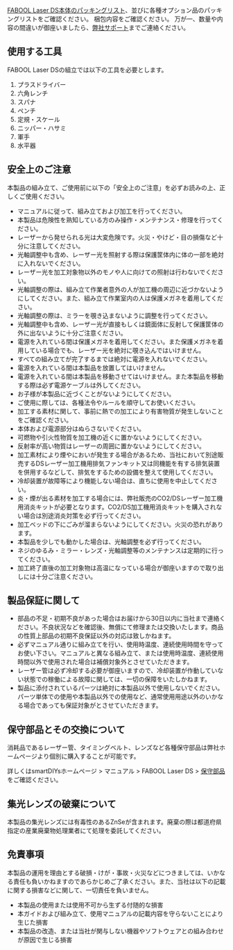 [FABOOL Laser DS本体のパッキングリスト](https://www.smartdiys.com/)、並びに各種オプション品のパッキングリストをご確認ください。
梱包内容をご確認ください。
万が一、数量や内容の間違いが御座いましたら、[弊社サポート](https://support.smartdiys.com/hc/ja/requests/new)までご連絡ください。

## 使用する工具
FABOOL Laser DSの組立では以下の工具を必要とします。

1. プラスドライバー
1. 六角レンチ
1. スパナ
1. ペンチ
1. 定規・スケール
1. ニッパー・ハサミ
1. 軍手
1. 水平器

## 安全上のご注意
本製品の組み立て、ご使用前に以下の「安全上のご注意」を必ずお読みの上、正しくご使用ください。

- マニュアルに従って、組み立ておよび加工を行ってください。
- 本製品は危険性を熟知している方のみ操作・メンテナンス・修理を行ってください。
- レーザーから発せられる光は大変危険です。火災・やけど・目の損傷など十分に注意してください。
- 光軸調整中も含め、レーザー光を照射する際は保護筐体内に体の一部を絶対に入れないでください。
- レーザー光を加工対象物以外のモノや人に向けての照射は行わないでください。
- 光軸調整の際は、組み立て作業者意外の人が加工機の周辺に近づかないようにしてください。また、組み立て作業室内の人は保護メガネを着用してください。
- 光軸調整の際は、ミラーを覗き込まないように調整を行ってください。
- 光軸調整中も含め、レーザー光が直接もしくは鏡面体に反射して保護筐体の外に出ないように十分ご注意ください。
- 電源を入れている間は保護メガネを着用してください。また保護メガネを着用している場合でも、レーザー光を絶対に覗き込んではいけません。
- すべての組み立てが完了するまでは絶対に電源を入れないでください。
- 電源を入れている間は本製品を放置してはいけません。
- 電源を入れている間は本製品を移動させてはいけません。また本製品を移動する際は必ず電源ケーブルは外してください。
- お子様が本製品に近づくことがないようにしてください。
- ご使用に際しては、各種法令やルールを順守してお使いください。
- 加工する素材に関して、事前に熱での加工により有害物質が発生しないことをご確認ください。
- 本体および電源部分はぬらさないでください。
- 可燃物や引火性物質を加工機の近くに置かないようにしてください。
- 反射率が高い物質はレーザーの周囲に置かないようにしてください。
- 加工素材により煙やにおいが発生する場合があるため、当社において別途販売するDSレーザー加工機用排気ファンキット又は同機能を有する排気装置を併用するなどして、排気をするための設備を整えて使用してください。
- 冷却装置が故障等により機能しない場合は、直ちに使用を中止してください。
- 炎・煙が出る素材を加工する場合には、弊社販売のCO2/DSレーザー加工機用消炎キットが必要となります。CO2/DS加工機用消炎キットを購入されない場合は別途消炎対策を必ず行ってください。
- 加工ベッドの下にごみが溜まらないようにしてください。火災の恐れがあります。
- 本製品を少しでも動かした場合は、光軸調整を必ず行ってください。
- ネジのゆるみ・ミラー・レンズ・光軸調整等のメンテナンスは定期的に行ってください。
- 加工終了直後の加工対象物は高温になっている場合が御座いますので取り出しには十分ご注意ください。

## 製品保証に関して
- 部品の不足・初期不良があった場合はお届けから30日以内に当社まで連絡ください。不良状況などを確認後、無償にて修理または交換いたします。商品の性質上部品の初期不良保証以外の対応は致しかねます。
- 必ずマニュアル通りに組み立てを行い、使用時温度、連続使用時間を守ってお使い下さい。マニュアルと異なる組み立て、または使用時温度、連続使用時間以外で使用された場合は補償対象外とさせていただきます。
- レーザー管は必ず冷却する必要が御座いますので、冷却装置が作動していない状態での稼働による故障に関しては、一切の保障をいたしかねます。
- 製品に添付されているパーツは絶対に本製品以外で使用しないでください。パーツ単体での使用や本製品以外での使用など、通常使用用途以外のいかなる場合であっても保証対象がとさせていただきます。

## 保守部品とその交換について
消耗品であるレーザー管、タイミングベルト、レンズなど各種保守部品は弊社ホームページより個別に購入することが可能です。

詳しくはsmartDIYsホームページ > マニュアル > FABOOL Laser DS > [保守部品](https://www.smartdiys.com/)をご確認ください。

## 集光レンズの破棄について
本製品の集光レンズには有毒性のあるZnSeが含まれます。廃棄の際は都道府県指定の産業廃棄物処理業者にて処理を委託してください。

## 免責事項
本製品の運用を理由とする破損・けが・事故・火災などにつきましては、いかなる責任も負いかねますのであらかじめご了承ください。また、当社は以下の記載に関する損害などに関して、一切責任を負いません。

- 本製品の使用または使用不可から生ずる付随的な損害
- 本ガイドおよび組み立て、使用マニュアルの記載内容を守らないことにより生じた損害
- 本製品の改造、または当社が関与しない機器やソフトウェアとの組み合わせが原因で生じる損害